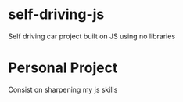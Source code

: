 # self-driving-js

Self driving car project built on JS using no libraries

# Personal Project

Consist on sharpening my js skills